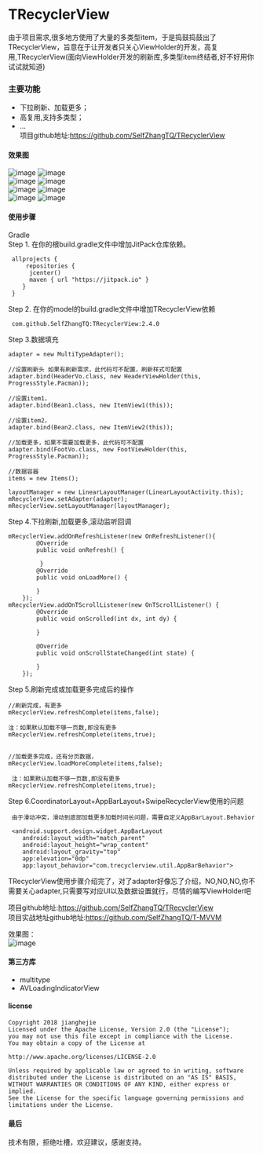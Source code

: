# TRecyclerView<br/>

由于项目需求,很多地方使用了大量的多类型item，于是捣鼓捣鼓出了TRecyclerView，旨意在于让开发者只关心ViewHolder的开发，高复用,TRecyclerView(面向ViewHolder开发的刷新库,多类型item终结者,好不好用你试试就知道) <br/>
### 主要功能<br/>
   * 下拉刷新、加载更多；<br/>
   * 高复用,支持多类型；<br/>
   * ...<br/>
   项目github地址:<https://github.com/SelfZhangTQ/TRecyclerView> <br/>

#### 效果图 <br/>
![image](https://github.com/SelfZhangTQ/TRecyclerView/raw/master/screenshots/111.png)
![image](https://github.com/SelfZhangTQ/TRecyclerView/raw/master/screenshots/222.png)<br/>
![image](https://github.com/SelfZhangTQ/TRecyclerView/raw/master/screenshots/333.png)
![image](https://github.com/SelfZhangTQ/TRecyclerView/raw/master/screenshots/444.png)<br/>
![image](https://github.com/SelfZhangTQ/TRecyclerView/raw/master/screenshots/555.png)
![image](https://github.com/SelfZhangTQ/TRecyclerView/raw/master/screenshots/666.png)<br/>
![image](https://github.com/SelfZhangTQ/TRecyclerView/raw/master/screenshots/777.png)
![image](https://github.com/SelfZhangTQ/TRecyclerView/raw/master/screenshots/888.png)<br/>


#### 使用步骤 <br/>
  Gradle<br/>
 Step 1. 在你的根build.gradle文件中增加JitPack仓库依赖。

     allprojects {
         repositories {
          jcenter()
          maven { url "https://jitpack.io" }
        }
     }

 Step 2. 在你的model的build.gradle文件中增加TRecyclerView依赖<br/>

     com.github.SelfZhangTQ:TRecyclerView:2.4.0

 Step 3.数据填充<br/>

    adapter = new MultiTypeAdapter();
   
    //设置刷新头 如果有刷新需求，此代码可不配置，刷新样式可配置
    adapter.bind(HeaderVo.class, new HeaderViewHolder(this, ProgressStyle.Pacman));
   
    //设置item1，
    adapter.bind(Bean1.class, new ItemView1(this));
    
    //设置item2，
    adapter.bind(Bean2.class, new ItemView2(this));
   
    //加载更多，如果不需要加载更多，此代码可不配置
    adapter.bind(FootVo.class, new FootViewHolder(this, ProgressStyle.Pacman));
    
    //数据容器
    items = new Items();

    layoutManager = new LinearLayoutManager(LinearLayoutActivity.this);
    mRecyclerView.setAdapter(adapter);
    mRecyclerView.setLayoutManager(layoutManager);

 Step 4.下拉刷新,加载更多,滚动监听回调<br/>

    mRecyclerView.addOnRefreshListener(new OnRefreshListener(){
            @Override
            public void onRefresh() {

             }
            @Override
            public void onLoadMore() {

            }
        });
    mRecyclerView.addOnTScrollListener(new OnTScrollListener() {
            @Override
            public void onScrolled(int dx, int dy) {

            }

            @Override
            public void onScrollStateChanged(int state) {

            }
        });

  Step 5.刷新完成或加载更多完成后的操作<br/>
   
    //刷新完成，有更多
    mRecyclerView.refreshComplete(items,false);
    
    注：如果默认加载不够一页数,即没有更多 mRecyclerView.refreshComplete(items,true);
   
    
    //加载更多完成，还有分页数据，
    mRecyclerView.loadMoreComplete(items,false);
    
     注：如果默认加载不够一页数,即没有更多mRecyclerView.refreshComplete(items,true);
     
  Step 6.CoordinatorLayout+AppBarLayout+SwipeRecyclerView使用的问题<br/>   
     
     由于滑动冲突，滑动到底部加载更多加载时间长问题，需要自定义AppBarLayout.Behavior
     
     <android.support.design.widget.AppBarLayout
        android:layout_width="match_parent"
        android:layout_height="wrap_content"
        android:layout_gravity="top"
        app:elevation="0dp"
        app:layout_behavior="com.trecyclerview.util.AppBarBehavior">
     

 TRecyclerView使用步骤介绍完了，对了adapter好像忘了介绍，NO,NO,NO,你不需要关心adapter,只需要写对应UI以及数据设置就行，尽情的编写ViewHolder吧


 项目github地址:<https://github.com/SelfZhangTQ/TRecyclerView> <br/>
项目实战地址github地址:<https://github.com/SelfZhangTQ/T-MVVM> <br/>

效果图：<br/>
![image](https://github.com/SelfZhangTQ/TRecyclerView/raw/master/screenshots/9_video.gif)<br/>

#### 第三方库 <br/>
* multitype <br/>
* AVLoadingIndicatorView <br/>

#### license <br/>
     
    Copyright 2018 jianghejie
    Licensed under the Apache License, Version 2.0 (the "License");
    you may not use this file except in compliance with the License.
    You may obtain a copy of the License at

    http://www.apache.org/licenses/LICENSE-2.0

    Unless required by applicable law or agreed to in writing, software
    distributed under the License is distributed on an "AS IS" BASIS,
    WITHOUT WARRANTIES OR CONDITIONS OF ANY KIND, either express or implied.
    See the License for the specific language governing permissions and
    limitations under the License.
#### 最后 <br/>
技术有限，拒绝吐槽，欢迎建议，感谢支持。
